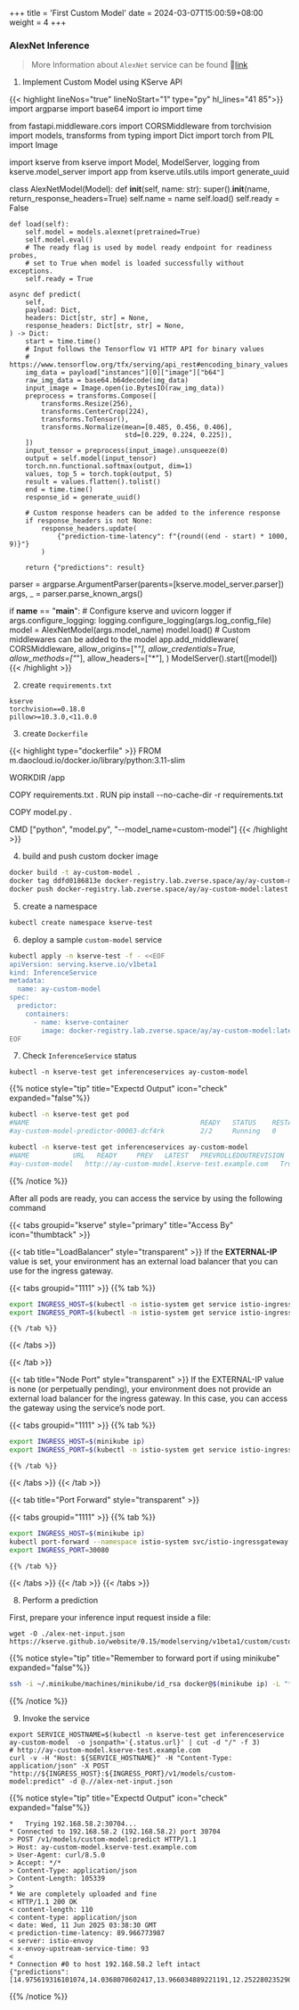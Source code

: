 +++
title = 'First Custom Model'
date = 2024-03-07T15:00:59+08:00
weight = 4
+++

### AlexNet Inference

> More Information about `AlexNet` service can be found 🔗[link](https://kserve.github.io/website/0.15/modelserving/v1beta1/custom/custom_model/)

1. Implement Custom Model using KServe API

{{< highlight lineNos="true" lineNoStart="1" type="py" hl_lines="41 85">}}
import argparse
import base64
import io
import time

from fastapi.middleware.cors import CORSMiddleware
from torchvision import models, transforms
from typing import Dict
import torch
from PIL import Image

import kserve
from kserve import Model, ModelServer, logging
from kserve.model_server import app
from kserve.utils.utils import generate_uuid


class AlexNetModel(Model):
    def __init__(self, name: str):
        super().__init__(name, return_response_headers=True)
        self.name = name
        self.load()
        self.ready = False

    def load(self):
        self.model = models.alexnet(pretrained=True)
        self.model.eval()
        # The ready flag is used by model ready endpoint for readiness probes,
        # set to True when model is loaded successfully without exceptions.
        self.ready = True

    async def predict(
        self,
        payload: Dict,
        headers: Dict[str, str] = None,
        response_headers: Dict[str, str] = None,
    ) -> Dict:
        start = time.time()
        # Input follows the Tensorflow V1 HTTP API for binary values
        # https://www.tensorflow.org/tfx/serving/api_rest#encoding_binary_values
        img_data = payload["instances"][0]["image"]["b64"]
        raw_img_data = base64.b64decode(img_data)
        input_image = Image.open(io.BytesIO(raw_img_data))
        preprocess = transforms.Compose([
            transforms.Resize(256),
            transforms.CenterCrop(224),
            transforms.ToTensor(),
            transforms.Normalize(mean=[0.485, 0.456, 0.406],
                                 std=[0.229, 0.224, 0.225]),
        ])
        input_tensor = preprocess(input_image).unsqueeze(0)
        output = self.model(input_tensor)
        torch.nn.functional.softmax(output, dim=1)
        values, top_5 = torch.topk(output, 5)
        result = values.flatten().tolist()
        end = time.time()
        response_id = generate_uuid()

        # Custom response headers can be added to the inference response
        if response_headers is not None:
            response_headers.update(
                {"prediction-time-latency": f"{round((end - start) * 1000, 9)}"}
            )

        return {"predictions": result}


parser = argparse.ArgumentParser(parents=[kserve.model_server.parser])
args, _ = parser.parse_known_args()

if __name__ == "__main__":
    # Configure kserve and uvicorn logger
    if args.configure_logging:
        logging.configure_logging(args.log_config_file)
    model = AlexNetModel(args.model_name)
    model.load()
    # Custom middlewares can be added to the model
    app.add_middleware(
        CORSMiddleware,
        allow_origins=["*"],
        allow_credentials=True,
        allow_methods=["*"],
        allow_headers=["*"],
    )
    ModelServer().start([model])
{{< /highlight >}}

2. create `requirements.txt`
```text
kserve
torchvision==0.18.0
pillow>=10.3.0,<11.0.0
```

3. create `Dockerfile`
  
{{< highlight type="dockerfile" >}}
FROM m.daocloud.io/docker.io/library/python:3.11-slim

WORKDIR /app

COPY requirements.txt .
RUN pip install --no-cache-dir  -r requirements.txt 

COPY model.py .

CMD ["python", "model.py", "--model_name=custom-model"]
{{< /highlight >}}

4. build and push custom docker image
```bash
docker build -t ay-custom-model .
docker tag ddfd0186813e docker-registry.lab.zverse.space/ay/ay-custom-model:latest
docker push docker-registry.lab.zverse.space/ay/ay-custom-model:latest
```

5. create a namespace
```bash
kubectl create namespace kserve-test
```

6.  deploy a sample `custom-model` service
```bash
kubectl apply -n kserve-test -f - <<EOF
apiVersion: serving.kserve.io/v1beta1
kind: InferenceService
metadata:
  name: ay-custom-model
spec:
  predictor:
    containers:
      - name: kserve-container
        image: docker-registry.lab.zverse.space/ay/ay-custom-model:latest
EOF
```

7. Check `InferenceService` status
```shell
kubectl -n kserve-test get inferenceservices ay-custom-model
```

{{% notice style="tip" title="Expectd Output" icon="check" expanded="false"%}}

```bash
kubectl -n kserve-test get pod
#NAME                                           READY   STATUS    RESTARTS   AGE
#ay-custom-model-predictor-00003-dcf4rk         2/2     Running   0        167m

kubectl -n kserve-test get inferenceservices ay-custom-model
#NAME           URL   READY     PREV   LATEST   PREVROLLEDOUTREVISION   LATESTREADYREVISION   AGE
#ay-custom-model   http://ay-custom-model.kserve-test.example.com   True           100                              ay-custom-model-predictor-00003   177m
```

{{% /notice %}}


After all pods are ready, you can access the service by using the following command

{{< tabs groupid="kserve" style="primary" title="Access By" icon="thumbtack" >}}

{{< tab title="LoadBalancer" style="transparent" >}}
  If the <b>EXTERNAL-IP</b> value is set, your environment has an external load balancer that you can use for the ingress gateway.

  {{< tabs groupid="1111" >}}
    {{% tab %}}
  ```bash
  export INGRESS_HOST=$(kubectl -n istio-system get service istio-ingressgateway -o jsonpath='{.status.loadBalancer.ingress[0].ip}')
  export INGRESS_PORT=$(kubectl -n istio-system get service istio-ingressgateway -o jsonpath='{.spec.ports[?(@.name=="http2")].port}')
  ```
    {{% /tab %}}
  {{< /tabs >}}

{{< /tab >}}

{{< tab title="Node Port" style="transparent" >}}
  If the EXTERNAL-IP value is none (or perpetually pending), your environment does not provide an external load balancer for the ingress gateway. In this case, you can access the gateway using the service’s node port.

  {{< tabs groupid="1111" >}}
    {{% tab %}}
  ```bash
  export INGRESS_HOST=$(minikube ip)
  export INGRESS_PORT=$(kubectl -n istio-system get service istio-ingressgateway -o jsonpath='{.spec.ports[?(@.name=="http2")].nodePort}')
  ```
    {{% /tab %}}
  {{< /tabs >}}
{{< /tab >}}

{{< tab title="Port Forward" style="transparent" >}}

  {{< tabs groupid="1111" >}}
    {{% tab %}}
  ```bash
  export INGRESS_HOST=$(minikube ip)
  kubectl port-forward --namespace istio-system svc/istio-ingressgateway 30080:80
  export INGRESS_PORT=30080
  ```
    {{% /tab %}}
  {{< /tabs >}}
{{< /tab >}}
{{< /tabs >}}


8. Perform a prediction
  
First, prepare your inference input request inside a file:
```shell
wget -O ./alex-net-input.json https://kserve.github.io/website/0.15/modelserving/v1beta1/custom/custom_model/input.json
```

{{% notice style="tip" title="Remember to forward port if using minikube" expanded="false"%}}

```bash
ssh -i ~/.minikube/machines/minikube/id_rsa docker@$(minikube ip) -L "*:${INGRESS_PORT}:0.0.0.0:${INGRESS_PORT}" -N -f
```

{{% /notice %}}

9. Invoke the service
```shell
export SERVICE_HOSTNAME=$(kubectl -n kserve-test get inferenceservice ay-custom-model  -o jsonpath='{.status.url}' | cut -d "/" -f 3)
# http://ay-custom-model.kserve-test.example.com
curl -v -H "Host: ${SERVICE_HOSTNAME}" -H "Content-Type: application/json" -X POST "http://${INGRESS_HOST}:${INGRESS_PORT}/v1/models/custom-model:predict" -d @.//alex-net-input.json
```

{{% notice style="tip" title="Expectd Output" icon="check" expanded="false"%}}

```plaintext
*   Trying 192.168.58.2:30704...
* Connected to 192.168.58.2 (192.168.58.2) port 30704
> POST /v1/models/custom-model:predict HTTP/1.1
> Host: ay-custom-model.kserve-test.example.com
> User-Agent: curl/8.5.0
> Accept: */*
> Content-Type: application/json
> Content-Length: 105339
> 
* We are completely uploaded and fine
< HTTP/1.1 200 OK
< content-length: 110
< content-type: application/json
< date: Wed, 11 Jun 2025 03:38:30 GMT
< prediction-time-latency: 89.966773987
< server: istio-envoy
< x-envoy-upstream-service-time: 93
< 
* Connection #0 to host 192.168.58.2 left intact
{"predictions":[14.975619316101074,14.0368070602417,13.966034889221191,12.252280235290527,12.086270332336426]}
```

{{% /notice %}}


